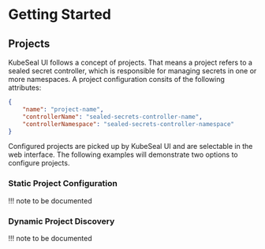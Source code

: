 # Getting Started

## Projects

KubeSeal UI follows a concept of projects. That means a project refers to a sealed secret controller, which is
responsible for managing secrets in one or more namespaces. A project configuration consits of the following attributes:

```json
{
    "name": "project-name",
    "controllerName": "sealed-secrets-controller-name",
    "controllerNamespace": "sealed-secrets-controller-namespace"
}
```

Configured projects are picked up by KubeSeal UI and are selectable in the web interface. The following examples will
demonstrate two options to configure projects.

### Static Project Configuration

!!! note
    to be documented

### Dynamic Project Discovery

!!! note
    to be documented
